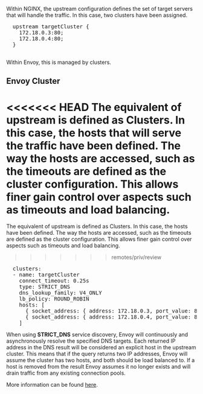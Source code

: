 Within NGINX, the upstream configuration defines the set of target servers that will handle the traffic. In this case, two clusters have been assigned.

<pre class="file">
  upstream targetCluster {
    172.18.0.3:80;
    172.18.0.4:80;
  }

</pre>

Within Envoy, this is managed by clusters.

## Envoy Cluster

<<<<<<< HEAD
The equivalent of upstream is defined as Clusters. In this case, the hosts that will serve the traffic have been defined. The way the hosts are accessed, such as the timeouts are defined as the cluster configuration. This allows finer gain control over aspects such as timeouts and load balancing.
=======
The equivalent of upstream is defined as Clusters. In this case, the hosts have been defined. The way the hosts are accessed, such as the timeouts are defined as the cluster configuration. This allows finer gain control over aspects such as timeouts and load balancing.
>>>>>>> remotes/priv/review

<pre class="file" data-filename="envoy.yaml">
  clusters:
  - name: targetCluster
    connect_timeout: 0.25s
    type: STRICT_DNS
    dns_lookup_family: V4_ONLY
    lb_policy: ROUND_ROBIN
    hosts: [
      { socket_address: { address: 172.18.0.3, port_value: 80 }},
      { socket_address: { address: 172.18.0.4, port_value: 80 }}
    ]
</pre>

When using **STRICT_DNS** service discovery, Envoy will continuously and asynchronously resolve the specified DNS targets. Each returned IP address in the DNS result will be considered an explicit host in the upstream cluster. This means that if the query returns two IP addresses, Envoy will assume the cluster has two hosts, and both should be load balanced to. If a host is removed from the result Envoy assumes it no longer exists and will drain traffic from any existing connection pools.

More information can be found [here](https://www.envoyproxy.io/docs/envoy/latest/intro/arch_overview/service_discovery#strict-dns).